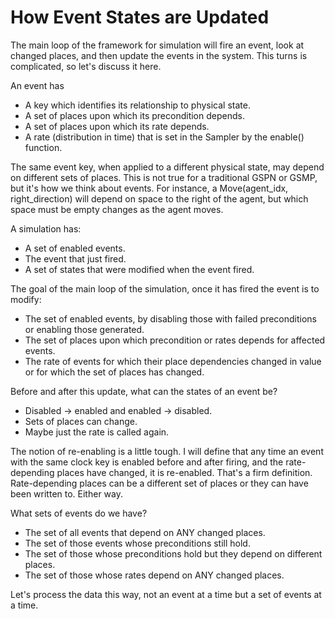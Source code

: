 # How Event States are Updated

The main loop of the framework for simulation will fire an event, look at changed places, and then update the events in the system. This turns is complicated, so let's discuss it here.

An event has

 * A key which identifies its relationship to physical state.
 * A set of places upon which its precondition depends.
 * A set of places upon which its rate depends.
 * A rate (distribution in time) that is set in the Sampler by the enable() function.

The same event key, when applied to a different physical state, may depend on different sets of places. This is not true for a traditional GSPN or GSMP, but it's how we think about events. For instance, a Move(agent_idx, right_direction) will depend on space to the right of the agent, but which space must be empty changes as the agent moves.

A simulation has:

 * A set of enabled events.
 * The event that just fired.
 * A set of states that were modified when the event fired.

The goal of the main loop of the simulation, once it has fired the event is to modify:

 * The set of enabled events, by disabling those with failed preconditions or enabling those generated.
 * The set of places upon which precondition or rates depends for affected events.
 * The rate of events for which their place dependencies changed in value or for which the set of places has changed.

Before and after this update, what can the states of an event be?

 * Disabled -> enabled and enabled -> disabled.
 * Sets of places can change.
 * Maybe just the rate is called again.

The notion of re-enabling is a little tough. I will define that any time an event with the same clock key is enabled before and after firing, and the rate-depending places have changed, it is re-enabled. That's a firm definition. Rate-depending places can be a different set of places or they can have been written to. Either way.

What sets of events do we have?

 * The set of all events that depend on ANY changed places.
 * The set of those events whose preconditions still hold.
 * The set of those whose preconditions hold but they depend on different places.
 * The set of those whose rates depend on ANY changed places.

Let's process the data this way, not an event at a time but a set of events at a time.
